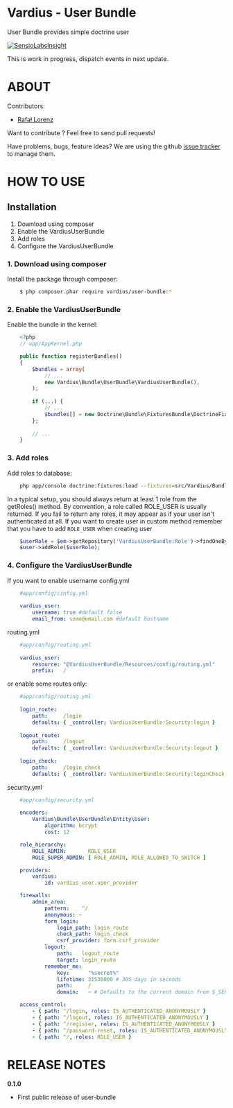 Vardius - User Bundle
======================================

User Bundle provides simple doctrine user

[![SensioLabsInsight](https://insight.sensiolabs.com/projects/6fa73f37-04c8-493c-b690-55c85de3f6da/big.png)](https://insight.sensiolabs.com/projects/6fa73f37-04c8-493c-b690-55c85de3f6da)

This is work in progress, dispatch events in next update.

ABOUT
==================================================
Contributors:

* [Rafał Lorenz](http://rafallorenz.com)

Want to contribute ? Feel free to send pull requests!

Have problems, bugs, feature ideas?
We are using the github [issue tracker](https://github.com/vardius/user-bundle/issues) to manage them.

HOW TO USE
==================================================

Installation
----------------
1. Download using composer
2. Enable the VardiusUserBundle
3. Add roles
4. Configure the VardiusUserBundle


### 1. Download using composer

Install the package through composer:

``` bash
    $ php composer.phar require vardius/user-bundle:*
```

### 2. Enable the VardiusUserBundle
Enable the bundle in the kernel:

``` php
    <?php
    // app/AppKernel.php

    public function registerBundles()
    {
        $bundles = array(
            // ...
            new Vardius\Bundle\UserBundle\VardiusUserBundle(),
        );
        
        if (...) {
            // ...
            $bundles[] = new Doctrine\Bundle\FixturesBundle\DoctrineFixturesBundle();
        };
            
        // ...
    }
```
    
### 3. Add roles
Add roles to database:

``` bash
    php app/console doctrine:fixtures:load --fixtures=src/Vardius/Bundle/UserBundle/DataFixtures/ORM --append
```

In a typical setup, you should always return at least 1 role from the getRoles() method. By convention,
a role called ROLE_USER is usually returned. If you fail to return any roles,
it may appear as if your user isn't authenticated at all.
If you want to create user in custom method remember that you have to add `ROLE_USER` when creating user

``` php
    $userRole = $em->getRepository('VardiusUserBundle:Role')->findOneByRole('ROLE_USER');
    $user->addRole($userRole);
```

### 4. Configure the VardiusUserBundle

If you want to enable username
config.yml

``` yaml
    #app/config/cinfig.yml
    
    vardius_user:
        username: true #default false
        email_from: some@email.com #default hostname
```
        
routing.yml

``` yaml
    #app/config/routing.yml
    
    vardius_user:
        resource: "@VardiusUserBundle/Resources/config/routing.yml"
        prefix:   /
```
        
or enable some routes only:

``` yaml
    #app/config/routing.yml
    
    login_route:
        path:     /login
        defaults: { _controller: VardiusUserBundle:Security:login }
    
    logout_route:
        path:     /logout
        defaults: { _controller: VardiusUserBundle:Security:logout }
    
    login_check:
        path:     /login_check
        defaults: { _controller: VardiusUserBundle:Security:loginCheck }
```
        
security.yml

``` yaml
    #app/config/security.yml
    
    encoders:
        Vardius\Bundle\UserBundle\Entity\User:
            algorithm: bcrypt
            cost: 12

    role_hierarchy:
        ROLE_ADMIN:       ROLE_USER
        ROLE_SUPER_ADMIN: [ ROLE_ADMIN, ROLE_ALLOWED_TO_SWITCH ]

    providers:
        vardius:
            id: vardius_user.user_provider

    firewalls:
        admin_area:
            pattern:    ^/
            anonymous: ~
            form_login:
                login_path: login_route
                check_path: login_check
                csrf_provider: form.csrf_provider
            logout:
                path:   logout_route
                target: login_route
            remember_me:
                key:      "%secret%"
                lifetime: 31536000 # 365 days in seconds
                path:     /
                domain:   ~ # Defaults to the current domain from $_SERVER

    access_control:
        - { path: ^/login, roles: IS_AUTHENTICATED_ANONYMOUSLY }
        - { path: ^/logout, roles: IS_AUTHENTICATED_ANONYMOUSLY }
        - { path: ^/register, roles: IS_AUTHENTICATED_ANONYMOUSLY }
        - { path: ^/password-reset, roles: IS_AUTHENTICATED_ANONYMOUSLY }
        - { path: ^/, roles: ROLE_USER }
```

RELEASE NOTES
==================================================
**0.1.0**

- First public release of user-bundle
